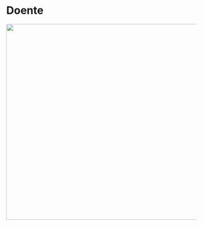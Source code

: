 # Doente
<img src= "https://live.staticflickr.com/65535/52686287157_f60de71f6d_n.jpg" height = "520" width = "720" />
